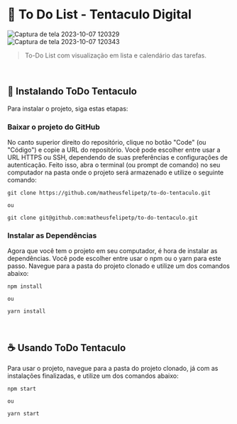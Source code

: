 # 🐙 To Do List - Tentaculo Digital

![Captura de tela 2023-10-07 120329](https://github.com/matheusfelipetp/to-do-tentaculo/assets/102761014/041afb17-4d5e-4c35-886f-c54aa6f77a45)
![Captura de tela 2023-10-07 120343](https://github.com/matheusfelipetp/to-do-tentaculo/assets/102761014/65f07b72-0847-4ef6-92cf-6710b005c0bf)

> To-Do List com visualização em lista e calendário das tarefas.

<br/>

## 🚀 Instalando ToDo Tentaculo

Para instalar o projeto, siga estas etapas:

### Baixar o projeto do GitHub
No canto superior direito do repositório, clique no botão "Code" (ou "Código") e copie a URL do repositório. Você pode escolher entre usar a URL HTTPS ou SSH, dependendo de suas preferências e configurações de autenticação. Feito isso, abra o terminal (ou prompt de comando) no seu computador na pasta onde o projeto será armazenado e utilize o seguinte comando:
```
git clone https://github.com/matheusfelipetp/to-do-tentaculo.git

ou

git clone git@github.com:matheusfelipetp/to-do-tentaculo.git
```

### Instalar as Dependências
Agora que você tem o projeto em seu computador, é hora de instalar as dependências. Você pode escolher entre usar o npm ou o yarn para este passo. Navegue para a pasta do projeto clonado e utilize um dos comandos abaixo:
```
npm install

ou

yarn install
```

<br/>

## ☕ Usando ToDo Tentaculo

Para usar o projeto, navegue para a pasta do projeto clonado, já com as instalações finalizadas, e utilize um dos comandos abaixo:

```
npm start

ou

yarn start
```

